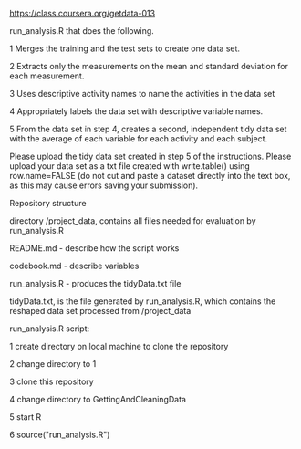 https://class.coursera.org/getdata-013

run_analysis.R that does the following. 

1 Merges the training and the test sets to create one data set.

2 Extracts only the measurements on the mean and standard deviation for each measurement. 

3 Uses descriptive activity names to name the activities in the data set

4 Appropriately labels the data set with descriptive variable names. 

5 From the data set in step 4, creates a second, independent tidy data set with the average of each variable for each activity and each subject.

Please upload the tidy data set created in step 5 of the instructions. Please upload your data set as a txt file created with write.table() using row.name=FALSE (do not cut and paste a dataset directly into the text box, as this may cause errors saving your submission).

Repository structure

directory /project_data, contains all files needed for evaluation by run_analysis.R

README.md - describe how the script works 

codebook.md - describe variables

run_analysis.R - produces the tidyData.txt file

tidyData.txt, is the file generated by run_analysis.R, which contains the reshaped data set processed from /project_data

run_analysis.R script:

1 create directory on local machine to clone the repository

2 change directory to 1

3 clone this repository

4 change directory to GettingAndCleaningData

5 start R

6 source("run_analysis.R")
